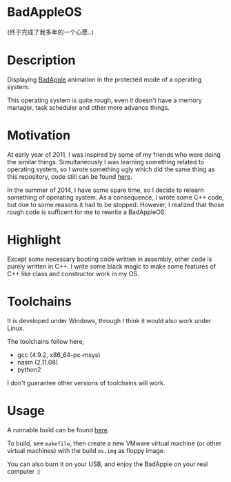 # BadAppleOS

(终于完成了我多年的一个心愿..)

# Description

Displaying [BadApple](https://www.youtube.com/watch?v=VzEUeWnV73U) animation in the protected mode of a operating system.

This operating system is quite rough, even it doesn't have a memory manager, task scheduler and other more advance things.

# Motivation

At early year of 2011, I was inspired by some of my friends who were doing the similar things. Simultaneously I was learning something related to operating system, so I wrote something ugly which did the same thing as this repository, code still can be found [here](http://pan.baidu.com/s/1dDHEpwt).

In the summer of 2014, I have some spare time, so I decide to relearn something of operating system. As a consequence, I wrote some C++ code, but due to some reasons it had to be stopped. However, I realized that those rough code is sufficent for me to rewrite a BadAppleOS.

# Highlight

Except some necessary booting code written in assembly, other code is purely written in C++. I write some black magic to make some features of C++ like class and constructor work in my OS.

# Toolchains

It is developed under Windows, through I think it would also work under Linux.

The toolchains follow here, 

* gcc (4.9.2, x86\_64-pc-msys)
* nasm (2.11.08)
* python2

I don't guarantee other versions of toolchains will work.

# Usage

A runnable build can be found [here](https://github.com/foreverbell/miscellaneous/raw/master/resource/BadAppleOS/os.img).

To build, see `makefile`, then create a new VMware virtual machine (or other virtual machines) with the build `os.img` as floppy image.

You can also burn it on your USB, and enjoy the BadApple on your real computer :)
